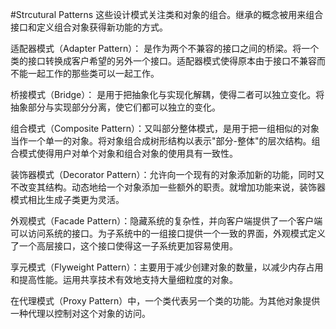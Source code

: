 ﻿#Strcutural Patterns
这些设计模式关注类和对象的组合。继承的概念被用来组合接口和定义组合对象获得新功能的方式。

适配器模式（Adapter Pattern）： 是作为两个不兼容的接口之间的桥梁。将一个类的接口转换成客户希望的另外一个接口。适配器模式使得原本由于接口不兼容而不能一起工作的那些类可以一起工作。

桥接模式（Bridge）： 是用于把抽象化与实现化解耦，使得二者可以独立变化。将抽象部分与实现部分分离，使它们都可以独立的变化。

组合模式（Composite Pattern）：又叫部分整体模式，是用于把一组相似的对象当作一个单一的对象。将对象组合成树形结构以表示"部分-整体"的层次结构。组合模式使得用户对单个对象和组合对象的使用具有一致性。

装饰器模式（Decorator Pattern）：允许向一个现有的对象添加新的功能，同时又不改变其结构。动态地给一个对象添加一些额外的职责。就增加功能来说，装饰器模式相比生成子类更为灵活。

外观模式（Facade Pattern）：隐藏系统的复杂性，并向客户端提供了一个客户端可以访问系统的接口。为子系统中的一组接口提供一个一致的界面，外观模式定义了一个高层接口，这个接口使得这一子系统更加容易使用。

享元模式（Flyweight Pattern）：主要用于减少创建对象的数量，以减少内存占用和提高性能。运用共享技术有效地支持大量细粒度的对象。

在代理模式（Proxy Pattern）中，一个类代表另一个类的功能。为其他对象提供一种代理以控制对这个对象的访问。

